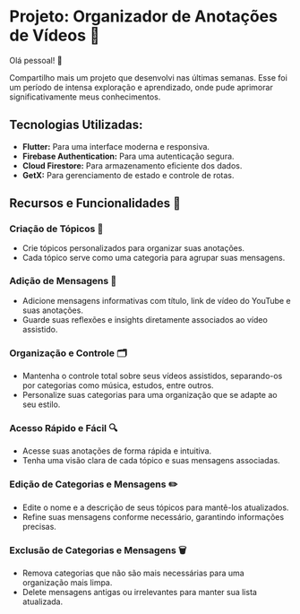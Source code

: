 # Projeto: Organizador de Anotações de Vídeos 📱

Olá pessoal! 👋

Compartilho mais um projeto que desenvolvi nas últimas semanas. Esse foi um período de intensa exploração e aprendizado, onde pude aprimorar significativamente meus conhecimentos.

## Tecnologias Utilizadas:

- **Flutter:** Para uma interface moderna e responsiva.
- **Firebase Authentication:** Para uma autenticação segura.
- **Cloud Firestore:** Para armazenamento eficiente dos dados.
- **GetX:** Para gerenciamento de estado e controle de rotas.

## Recursos e Funcionalidades 🚀

### Criação de Tópicos 📌
- Crie tópicos personalizados para organizar suas anotações.
- Cada tópico serve como uma categoria para agrupar suas mensagens.

### Adição de Mensagens 📝
- Adicione mensagens informativas com título, link de vídeo do YouTube e suas anotações.
- Guarde suas reflexões e insights diretamente associados ao vídeo assistido.

### Organização e Controle 🗂️
- Mantenha o controle total sobre seus vídeos assistidos, separando-os por categorias como música, estudos, entre outros.
- Personalize suas categorias para uma organização que se adapte ao seu estilo.

### Acesso Rápido e Fácil 🔍
- Acesse suas anotações de forma rápida e intuitiva.
- Tenha uma visão clara de cada tópico e suas mensagens associadas.

### Edição de Categorias e Mensagens ✏️
- Edite o nome e a descrição de seus tópicos para mantê-los atualizados.
- Refine suas mensagens conforme necessário, garantindo informações precisas.

### Exclusão de Categorias e Mensagens 🗑️
- Remova categorias que não são mais necessárias para uma organização mais limpa.
- Delete mensagens antigas ou irrelevantes para manter sua lista atualizada.
